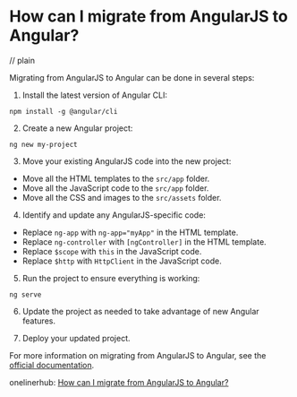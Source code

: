 # How can I migrate from AngularJS to Angular?
// plain

Migrating from AngularJS to Angular can be done in several steps:

1. Install the latest version of Angular CLI:
```
npm install -g @angular/cli
```

2. Create a new Angular project:
```
ng new my-project
```

3. Move your existing AngularJS code into the new project:
- Move all the HTML templates to the `src/app` folder.
- Move all the JavaScript code to the `src/app` folder.
- Move all the CSS and images to the `src/assets` folder.

4. Identify and update any AngularJS-specific code:
- Replace `ng-app` with `ng-app="myApp"` in the HTML template.
- Replace `ng-controller` with `[ngController]` in the HTML template.
- Replace `$scope` with `this` in the JavaScript code.
- Replace `$http` with `HttpClient` in the JavaScript code.

5. Run the project to ensure everything is working:
```
ng serve
```

6. Update the project as needed to take advantage of new Angular features.

7. Deploy your updated project.

For more information on migrating from AngularJS to Angular, see the [official documentation](https://angular.io/guide/upgrade).

onelinerhub: [How can I migrate from AngularJS to Angular?](https://onelinerhub.com/angularjs/how-can-i-migrate-from-angularjs-to-angular)
